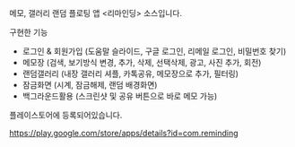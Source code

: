 메모, 갤러리 랜덤 플로팅 앱 <리마인딩> 소스입니다.

구현한 기능

- 로그인 & 회원가입 (도움말 슬라이드, 구글 로그인, 리메일 로그인, 비밀번호 찾기)
- 메모장 (검색, 보기방식 변경, 추가, 삭제, 선택삭제, 광고, 사진 추가, 회전)
- 랜덤갤러리 (내장 갤러리 셔플, 카톡공유, 메모장으로 추가, 필터링)
- 잠금화면 (시계, 잠금해제, 랜덤 배경화면)
- 백그라운드활용 (스크린샷 및 공유 버튼으로 바로 메모 가능)

플레이스토어에 등록되어있습니다.

https://play.google.com/store/apps/details?id=com.reminding
